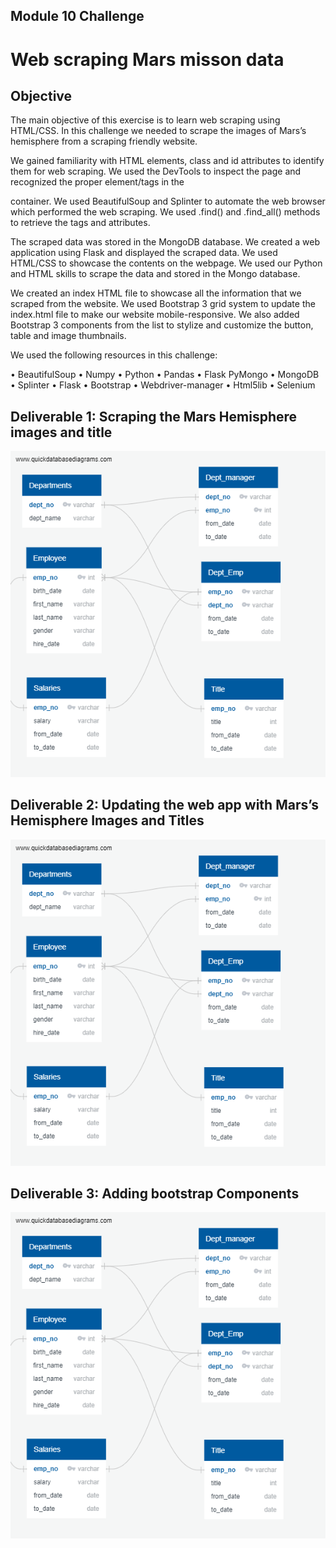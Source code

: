
## Module 10 Challenge

# Web scraping Mars misson data

## Objective

The main objective of this exercise is to learn web scraping using HTML/CSS. In this challenge we needed to scrape the images of Mars’s hemisphere from a scraping friendly website. 

We gained familiarity with HTML elements, class and id attributes to identify them for web scraping. We used the DevTools to inspect the page and recognized the proper element/tags in the <div> container. We used BeautifulSoup and Splinter to automate the web browser which performed the web scraping. We used .find() and .find_all() methods to retrieve the tags and attributes. 
  
The scraped data was stored in the MongoDB database. We created a web application using Flask and displayed the scraped data. We used HTML/CSS to showcase the contents on the webpage. We used our Python and HTML skills to scrape the data and stored in the Mongo database. 
  
We created an index HTML file to showcase all the information that we scraped from the website. We used Bootstrap 3 grid system to update the index.html file to make our website mobile-responsive. We also added Bootstrap 3 components from the list to stylize and customize the button, table and image thumbnails.
  
We used the following resources in this challenge:
  
•	BeautifulSoup 
•	Numpy
•	Python
•	Pandas
•	Flask PyMongo
•	MongoDB
•	Splinter
•	Flask
•	Bootstrap 
•	Webdriver-manager
•	Html5lib
•	Selenium



## Deliverable 1: Scraping the Mars Hemisphere images and title
  
![Picture_1]( https://github.com/gothwalritu/Pewlett-Hackard-Analysis/blob/main/module_7_challenge_screenshots/EmployeeDB.png)

## Deliverable 2: Updating the web app with Mars’s Hemisphere Images and Titles
  
![Picture_1]( https://github.com/gothwalritu/Pewlett-Hackard-Analysis/blob/main/module_7_challenge_screenshots/EmployeeDB.png)
  
## Deliverable 3: Adding bootstrap Components
  
![Picture_1]( https://github.com/gothwalritu/Pewlett-Hackard-Analysis/blob/main/module_7_challenge_screenshots/EmployeeDB.png)
